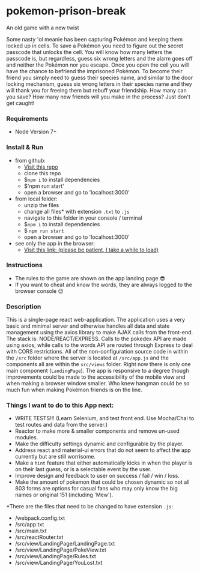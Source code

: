 # pokemon-prison-break
An old game with a new twist

Some nasty 'ol meanie has been capturing Pokémon and keeping them locked up in cells.
To save a Pokémon you need to figure out the secret passcode that unlocks the cell.
You will know how many letters the passcode is, but regardless, guess six wrong letters and the alarm goes off and neither the Pokémon nor you escape.
Once you open the cell you will have the chance to befriend the imprisoned Pokémon.
To become their friend you simply need to guess their species name, and similar to the door locking mechanism, guess six wrong letters in their species name and they will thank you for freeing them but rebuff your friendship.
How many can you save? How many new friends will you make in the process? Just don't get caught!

### Requirements
- Node Version 7+

### Install & Run
- from github:
  - [Visit this repo](https://github.com/DianaVashti/pokemon-prison-break)
  - clone this repo
  - $`npm i` to install dependencies
  - $'npm run start'
  - open a browser and go to 'localhost:3000'
- from local folder:
  - unzip the files
  - change all files* with extension `.txt` to `.js`
  - navigate to this folder in your console / terminal
  - $`npm i` to install dependencies
  - $ `npm run start`
  - open a browser and go to 'localhost:3000'
- see only the app in the browser:
  - [Visit this link: (please be patient, I take a while to load)](pokemon-prison-break.herokuapp.com)


### Instructions
- The rules to the game are shown on the app landing page 😎
- If you want to cheat and know the words, they are always logged to the browser console 😉

### Description
This is a single-page react web-application. The application uses a very basic and minimal server and otherwise handles all data and state management using the axios library to make AJAX calls from the front-end. The stack is: NODE/REACT/EXPRESS. Calls to the pokedex API are made using axios, while calls to the words API are routed through Express to deal with CORS restrictions. All of the non-configuration source code in within the `/src` folder where the server is located at `/src/app.js` and the components all are within the `src/views` folder. Right now there is only one main component (`LandingPage`). The app is responsive to a degree though improvements could be made to the accessibility of the mobile view and when making a browser window smaller. Who knew hangman could be so much fun when making Pokémon friends is on the line.


### Things I want to do to this App next:
- WRITE TESTS!!! (Learn Selenium, and test front end. Use Mocha/Chai to test routes and data from the server.)
- Reactor to make more & smaller components and remove un-used modules.
- Make the difficulty settings dynamic and configurable by the player.
- Address react and material-ui errors that do not seem to affect the app currently but are still worrisome.
- Make a `hint` feature that either automatically kicks in when the player is on their last guess, or is a selectable event by the user.
- Improve design and feedback to user on success / fail / win / loss.
- Make the amount of pokemon that could be chosen dynamic so not all 803 forms are options for casual fans who may only know the big names or original 151 (including 'Mew').

*There are the files that need to be changed to have extension `.js`:
  - /webpack.config.txt
  - /src/app.txt
  - /src/main.txt
  - /src/reactRouter.txt
  - /src/view/LandingPage/LandingPage.txt
  - /src/view/LandingPage/PokeView.txt
  - /src/view/LandingPage/Rules.txt
  - /src/view/LandingPage/YouLost.txt
